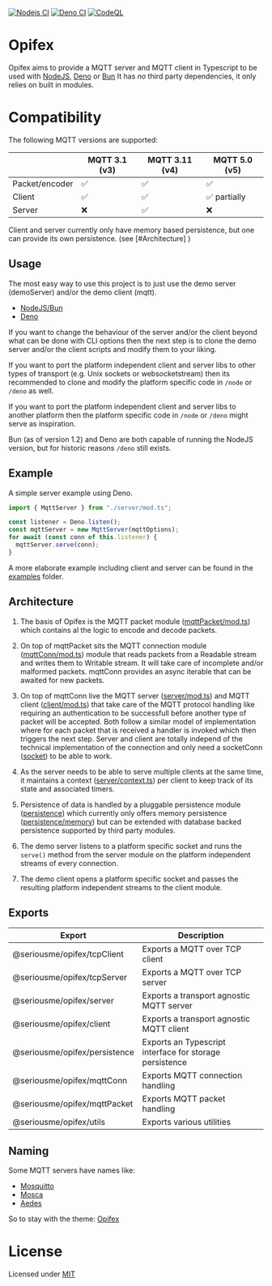 [![Nodejs CI](https://github.com/seriousme/opifex/actions/workflows/nodejs-ci.yml/badge.svg)](https://github.com/seriousme/opifex/actions/workflows/nodejs-ci.yml)
[![Deno CI](https://github.com/seriousme/opifex/actions/workflows/deno-ci.yml/badge.svg)](https://github.com/seriousme/opifex/actions/workflows/deno-ci.yml)
[![CodeQL](https://github.com/seriousme/opifex/actions/workflows/codeql-analysis.yml/badge.svg)](https://github.com/seriousme/opifex/actions/workflows/codeql-analysis.yml)

# Opifex

Opifex aims to provide a MQTT server and MQTT client in Typescript to be used
with [NodeJS](https://nodejs.org), [Deno](https://deno.land) or
[Bun](https://bun.sh) It has _no_ third party dependencies, it only relies on
built in modules.

# Compatibility

The following MQTT versions are supported:

| | MQTT 3.1 (v3) | MQTT 3.11 (v4) | MQTT 5.0 (v5)
-- | -- | -- | --
Packet/encoder | ✅ | ✅ | ✅
Client | ✅ | ✅ | ✅ partially
Server | ❌ | ✅ | ❌

Client and server currently only have memory based
persistence, but one can provide its own persistence.
(see [#Architecture] )


## Usage

The most easy way to use this project is to just use the demo server
(demoServer) and/or the demo client (mqtt). 

- [NodeJS/Bun](node/README.md)
- [Deno](deno/README.md)

If you want to change the behaviour of the server and/or the client beyond what
can be done with CLI options then the next step is to clone the demo server
and/or the client scripts and modify them to your liking.

If you want to port the platform independent client and server libs to other
types of transport (e.g. Unix sockets or websocketstream) then its recommended
to clone and modify the platform specific code in `/node` or `/deno` as well.

If you want to port the platform independent client and server libs to another
platform then the platform specific code in `/node` or `/deno` might serve as
inspiration.

Bun (as of version 1.2) and Deno are both capable of running the NodeJS version,
but for historic reasons `/deno` still exists.

## Example

A simple server example using Deno.

```typescript
import { MqttServer } from "./server/mod.ts";

const listener = Deno.listen();
const mqttServer = new MqttServer(mqttOptions);
for await (const conn of this.listener) {
  mqttServer.serve(conn);
}
```

A more elaborate example including client and server can be found in the
[examples](/examples/) folder.

## Architecture

1. The basis of Opifex is the MQTT packet module
   ([mqttPacket/mod.ts](mqttPacket/mod.ts)) which contains al the logic to
   encode and decode packets.

2. On top of mqttPacket sits the MQTT connection module
   ([mqttConn/mod.ts](mqttConn/mod.ts)) module that reads packets from a
   Readable stream and writes them to Writable stream. It will take care of
   incomplete and/or malformed packets. mqttConn provides an async iterable that
   can be awaited for new packets.

3. On top of mqttConn live the MQTT server ([server/mod.ts](server/mod.ts)) and
   MQTT client ([client/mod.ts](client/mod.ts)) that take care of the MQTT
   protocol handling like requiring an authentication to be successfull before
   another type of packet will be accepted. Both follow a similar model of
   implementation where for each packet that is received a handler is invoked
   which then triggers the next step. Server and client are totally independ of
   the technical implementation of the connection and only need a socketConn
   ([socket](socket)) to be able to work.

4. As the server needs to be able to serve multiple clients at the same time, it
   maintains a context ([server/context.ts](server/context.ts)) per client to
   keep track of its state and associated timers.

5. Persistence of data is handled by a pluggable persistence module
   ([persistence](persistence)) which currently only offers memory persistence
   ([persistence/memory](persistence/memory)) but can be extended with database
   backed persistence supported by third party modules.

6. The demo server listens to a platform specific socket and runs the `serve()`
   method from the server module on the platform independent streams of every
   connection.

7. The demo client opens a platform specific socket and passes the resulting
   platform independent streams to the client module.

## Exports

| Export                        | Description                                             |
| ----------------------------- | ------------------------------------------------------- |
| @seriousme/opifex/tcpClient   | Exports a MQTT over TCP client                          |
| @seriousme/opifex/tcpServer   | Exports a MQTT over TCP server                          |
| @seriousme/opifex/server      | Exports a transport agnostic MQTT server                |
| @seriousme/opifex/client      | Exports a transport agnostic MQTT client                |
| @seriousme/opifex/persistence | Exports an Typescript interface for storage persistence |
| @seriousme/opifex/mqttConn    | Exports MQTT connection handling                        |
| @seriousme/opifex/mqttPacket  | Exports MQTT packet handling                            |
| @seriousme/opifex/utils       | Exports various utilities                               |

## Naming

Some MQTT servers have names like:

- [Mosquitto](https://en.wikipedia.org/wiki/Mosquito)
- [Mosca](https://it.wikipedia.org/wiki/Musca_domestica)
- [Aedes](https://en.wikipedia.org/wiki/Aedes)

So to stay with the theme: [Opifex](https://en.wikipedia.org/wiki/Opifex_(fly))

# License

Licensed under [MIT](LICENSE.txt)
